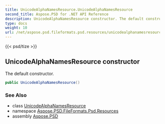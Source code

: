 ```yaml
---
title: UnicodeAlphaNamesResource.UnicodeAlphaNamesResource
second_title: Aspose.PSD for .NET API Reference
description: UnicodeAlphaNamesResource constructor. The default constructor
type: docs
weight: 10
url: /net/aspose.psd.fileformats.psd.resources/unicodealphanamesresource/unicodealphanamesresource/
---
```

{{< psd/tize >}}
## UnicodeAlphaNamesResource constructor

The default constructor.

```csharp
public UnicodeAlphaNamesResource()
```

### See Also

* class [UnicodeAlphaNamesResource](../)
* namespace [Aspose.PSD.FileFormats.Psd.Resources](../../unicodealphanamesresource/)
* assembly [Aspose.PSD](../../../)


